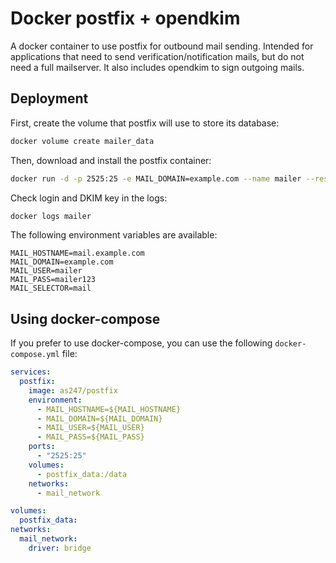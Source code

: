 # Docker postfix + opendkim
A docker container to use postfix for outbound mail sending. Intended for applications that need to send verification/notification mails, but do not need a full mailserver.
It also includes opendkim to sign outgoing mails.

## Deployment

First, create the volume that postfix will use to store its database:
```bash
docker volume create mailer_data
```
Then, download and install the postfix container:
```bash
docker run -d -p 2525:25 -e MAIL_DOMAIN=example.com --name mailer --restart=always -v mailer_data:/data as247/postfix:latest
```
Check login and DKIM key in the logs:
```bash
docker logs mailer
```
The following environment variables are available:
    
```dotenv
MAIL_HOSTNAME=mail.example.com
MAIL_DOMAIN=example.com
MAIL_USER=mailer
MAIL_PASS=mailer123
MAIL_SELECTOR=mail
```

## Using docker-compose
If you prefer to use docker-compose, you can use the following `docker-compose.yml` file:

```yaml
services:
  postfix:
    image: as247/postfix
    environment:
      - MAIL_HOSTNAME=${MAIL_HOSTNAME}
      - MAIL_DOMAIN=${MAIL_DOMAIN}
      - MAIL_USER=${MAIL_USER}
      - MAIL_PASS=${MAIL_PASS}
    ports:
      - "2525:25"
    volumes:
      - postfix_data:/data
    networks:
      - mail_network

volumes:
  postfix_data:
networks:
  mail_network:
    driver: bridge
```
